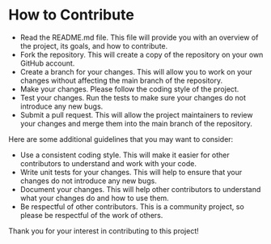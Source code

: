 # How to Contribute

- Read the README.md file. This file will provide you with an overview of the project, its goals, and how to contribute.
- Fork the repository. This will create a copy of the repository on your own GitHub account.
- Create a branch for your changes. This will allow you to work on your changes without affecting the main branch of the repository.
- Make your changes. Please follow the coding style of the project.
- Test your changes. Run the tests to make sure your changes do not introduce any new bugs.
- Submit a pull request. This will allow the project maintainers to review your changes and merge them into the main branch of the repository.

Here are some additional guidelines that you may want to consider:

- Use a consistent coding style. This will make it easier for other contributors to understand and work with your code.
- Write unit tests for your changes. This will help to ensure that your changes do not introduce any new bugs.
- Document your changes. This will help other contributors to understand what your changes do and how to use them.
- Be respectful of other contributors. This is a community project, so please be respectful of the work of others.

Thank you for your interest in contributing to this project!
